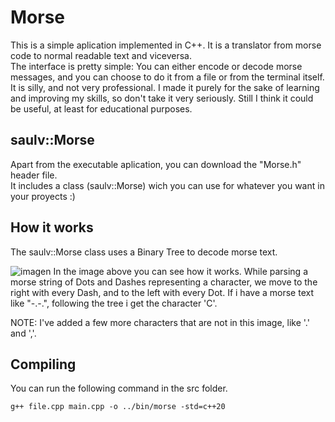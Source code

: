 # Morse
This is a simple aplication implemented in C++.
It is a translator from morse code to normal readable text and viceversa. <br>
The interface is pretty simple: You can either encode or decode morse messages, and you can choose to do it from a file or from the terminal itself. <br>
It is silly, and not very professional. I made it purely for the sake of learning and improving my skills, so don't take it very seriously. Still I think it could be useful, at least for educational purposes.

## saulv::Morse
Apart from the executable aplication, you can download the "Morse.h" header file. <br>
It includes a class (saulv::Morse) wich you can use for whatever you want in your proyects :)

## How it works
The saulv::Morse class uses a Binary Tree to decode morse text.

![imagen](https://user-images.githubusercontent.com/84346214/206912776-2b6f7f10-bcf6-4f73-a5dc-aab5743c1db8.png)
In the image above you can see how it works. While parsing a morse string of Dots and Dashes representing a character, we move to the right with every Dash, 
and to the left with every Dot.
If i have a morse text like "\-\.\-\.", following the tree i get the character 'C'.

  NOTE: I've added a few more characters that are not in this image, like '.' and ','.

## Compiling
You can run the following command in the src folder.
```
g++ file.cpp main.cpp -o ../bin/morse -std=c++20
```
